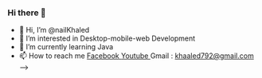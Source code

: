 ### Hi there 👋

- 👋 Hi, I’m @nailKhaled
- 👀 I’m interested in Desktop-mobile-web Development 
- 🌱 I’m currently learning Java 
- 📫 How to reach me 
<a href = https://www.facebook.com/nailKhaaled> Facebook </a>
<a href= https://www.youtube.com/channel/UCPY6WblsryXQn3dBRwgZn_g> Youtube </a>
Gmail : khaaled792@gmail.com
-->
